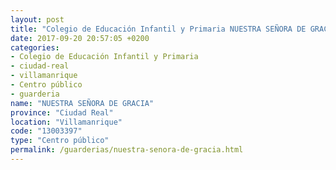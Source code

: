 ```yaml
---
layout: post
title: "Colegio de Educación Infantil y Primaria NUESTRA SEÑORA DE GRACIA"
date: 2017-09-20 20:57:05 +0200
categories:
- Colegio de Educación Infantil y Primaria
- ciudad-real
- villamanrique
- Centro público
- guarderia
name: "NUESTRA SEÑORA DE GRACIA"
province: "Ciudad Real"
location: "Villamanrique"
code: "13003397"
type: "Centro público"
permalink: /guarderias/nuestra-senora-de-gracia.html
---
```

